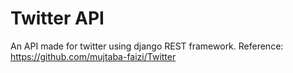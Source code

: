 # Twitter API

An API made for twitter using django REST framework.
Reference: https://github.com/mujtaba-faizi/Twitter




